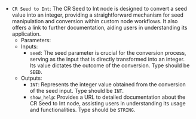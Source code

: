 - `CR Seed to Int`: The CR Seed to Int node is designed to convert a seed value into an integer, providing a straightforward mechanism for seed manipulation and conversion within custom node workflows. It also offers a link to further documentation, aiding users in understanding its application.
    - Parameters:
    - Inputs:
        - `seed`: The seed parameter is crucial for the conversion process, serving as the input that is directly transformed into an integer. Its value dictates the outcome of the conversion. Type should be `SEED`.
    - Outputs:
        - `INT`: Represents the integer value obtained from the conversion of the seed input. Type should be `INT`.
        - `show_help`: Provides a URL to detailed documentation about the CR Seed to Int node, assisting users in understanding its usage and functionalities. Type should be `STRING`.
